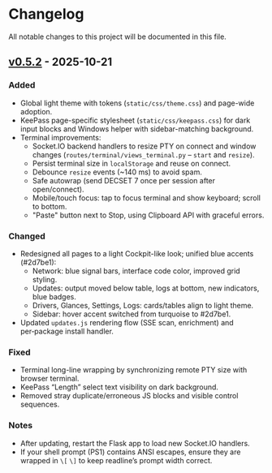 # Changelog

All notable changes to this project will be documented in this file.

## [v0.5.2] - 2025-10-21

### Added
- Global light theme with tokens (`static/css/theme.css`) and page-wide adoption.
- KeePass page-specific stylesheet (`static/css/keepass.css`) for dark input blocks and Windows helper
  with sidebar-matching background.
- Terminal improvements:
  - Socket.IO backend handlers to resize PTY on connect and window changes
    (`routes/terminal/views_terminal.py` – `start` and `resize`).
  - Persist terminal size in `localStorage` and reuse on connect.
  - Debounce `resize` events (~140 ms) to avoid spam.
  - Safe autowrap (send DECSET 7 once per session after open/connect).
  - Mobile/touch focus: tap to focus terminal and show keyboard; scroll to bottom.
  - "Paste" button next to Stop, using Clipboard API with graceful errors.

### Changed
- Redesigned all pages to a light Cockpit-like look; unified blue accents (#2d7be1):
  - Network: blue signal bars, interface code color, improved grid styling.
  - Updates: output moved below table, logs at bottom, new indicators, blue badges.
  - Drivers, Glances, Settings, Logs: cards/tables align to light theme.
  - Sidebar: hover accent switched from turquoise to #2d7be1.
- Updated `updates.js` rendering flow (SSE scan, enrichment) and per‑package install handler.

### Fixed
- Terminal long-line wrapping by synchronizing remote PTY size with browser terminal.
- KeePass “Length” select text visibility on dark background.
- Removed stray duplicate/erroneous JS blocks and visible control sequences.

### Notes
- After updating, restart the Flask app to load new Socket.IO handlers.
- If your shell prompt (PS1) contains ANSI escapes, ensure they are wrapped in `\[` `\]` to
  keep readline’s prompt width correct.

[v0.5.2]: https://github.com/Maxithx/linux-pi-monitor/releases/tag/v0.5.2
